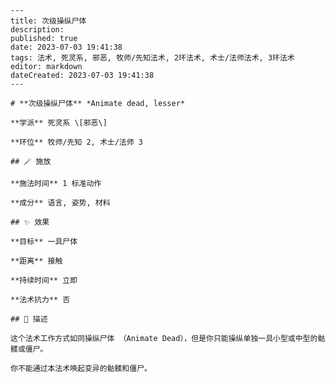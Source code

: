
    ---
    title: 次级操纵尸体
    description: 
    published: true
    date: 2023-07-03 19:41:38
    tags: 法术, 死灵系, 邪恶, 牧师/先知法术, 2环法术, 术士/法师法术, 3环法术
    editor: markdown
    dateCreated: 2023-07-03 19:41:38
    ---

    # **次级操纵尸体** *Animate dead, lesser*

    **学派** 死灵系 \[邪恶\] 

    **环位** 牧师/先知 2, 术士/法师 3

    ## 🪄 施放

    **施法时间** 1 标准动作

    **成分** 语言, 姿势, 材料

    ## ✨ 效果 

    **目标** 一具尸体 

    **距离** 接触  

    **持续时间** 立即 

    **法术抗力** 否

    ## 📖 描述

    这个法术工作方式如同操纵尸体 （Animate Dead），但是你只能操纵单独一具小型或中型的骷髅或僵尸。

    你不能通过本法术唤起变异的骷髅和僵尸。
    